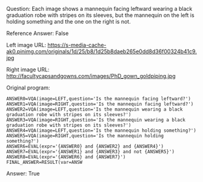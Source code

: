 Question: Each image shows a mannequin facing leftward wearing a black graduation robe with stripes on its sleeves, but the mannequin on the left is holding something and the one on the right is not.

Reference Answer: False

Left image URL: https://s-media-cache-ak0.pinimg.com/originals/1d/25/b8/1d25b8daeb265e0dd8d36f00324b41c9.jpg

Right image URL: http://facultycapsandgowns.com/images/PhD_gown_goldpiping.jpg

Original program:

```
ANSWER0=VQA(image=LEFT,question='Is the mannequin facing leftward?')
ANSWER1=VQA(image=RIGHT,question='Is the mannequin facing leftward?')
ANSWER2=VQA(image=LEFT,question='Is the mannequin wearing a black graduation robe with stripes on its sleeves?')
ANSWER3=VQA(image=RIGHT,question='Is the mannequin wearing a black graduation robe with stripes on its sleeves?')
ANSWER4=VQA(image=LEFT,question='Is the mannequin holding something?')
ANSWER5=VQA(image=RIGHT,question='Is the mannequin holding something?')
ANSWER6=EVAL(expr='{ANSWER0} and {ANSWER2} and {ANSWER4}')
ANSWER7=EVAL(expr='{ANSWER1} and {ANSWER3} and not {ANSWER5}')
ANSWER8=EVAL(expr='{ANSWER6} and {ANSWER7}')
FINAL_ANSWER=RESULT(var=ANSW
```
Answer: True

